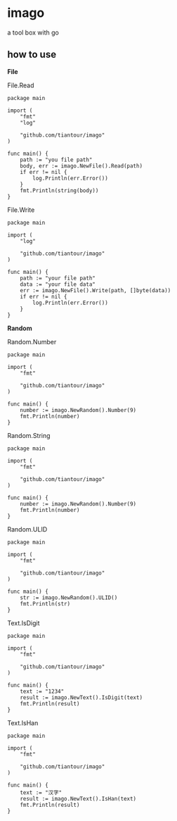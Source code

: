 # imago

a tool box with go

## how to use

**File**

File.Read

```
package main

import (
	"fmt"
	"log"

	"github.com/tiantour/imago"
)

func main() {
	path := "you file path"
	body, err := imago.NewFile().Read(path)
	if err != nil {
		log.Println(err.Error())
	}
	fmt.Println(string(body))
}
```

File.Write

```
package main

import (
	"log"

	"github.com/tiantour/imago"
)

func main() {
	path := "your file path"
	data := "your file data"
	err := imago.NewFile().Write(path, []byte(data))
	if err != nil {
		log.Println(err.Error())
	}
}	
```

**Random**

Random.Number

```
package main

import (
	"fmt"

	"github.com/tiantour/imago"
)

func main() {
	number := imago.NewRandom().Number(9)
	fmt.Println(number)
}
```

Random.String

```
package main

import (
	"fmt"

	"github.com/tiantour/imago"
)

func main() {
	number := imago.NewRandom().Number(9)
	fmt.Println(number)
}
```

Random.ULID

```
package main

import (
	"fmt"

	"github.com/tiantour/imago"
)

func main() {
	str := imago.NewRandom().ULID()
	fmt.Println(str)
}
```

Text.IsDigit

```
package main

import (
	"fmt"

	"github.com/tiantour/imago"
)

func main() {
	text := "1234"
	result := imago.NewText().IsDigit(text)
	fmt.Println(result)
}
```

Text.IsHan

```
package main

import (
	"fmt"

	"github.com/tiantour/imago"
)

func main() {
	text := "汉字"
	result := imago.NewText().IsHan(text)
	fmt.Println(result)
}
```